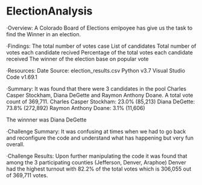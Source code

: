 # ElectionAnalysis
·Overview: A Colorado Board of Elections emlpoyee has give us the task to find the Winner in an election.

·Findings:
The total number of votes case
List of candidates
Total number of votes each candidate recived
Percentage of the total votes each candidate received
The winner of the election base on popular vote

·Resources:
Date Source: election_results.csv
Python v3.7
Visual Studio Code v1.69.1

·Summary:
It was found that there were 3 candidates in the pool Charles Casper Stockham, Diana DeGette and Raymon Anthony Doane.
A total vote count of 369,711.
Charles Casper Stockham: 23.0% (85,213)
Diana DeGette: 73.8% (272,892)
Raymon Anthony Doane: 3.1% (11,606)

The winnner was Diana DeGette

·Challenge Summary:
It was confusing at times when we had to go back and reconfigure the code and understand what has happening but very fun overall.

·Challenge Results:
Upon further manipulating the code it was found that among the 3 participating counties (Jefferson, Denver, Araphoe) Denver had the highest turnout with 82.2% of the total votes which is 306,055 out of 369,711 votes. 
